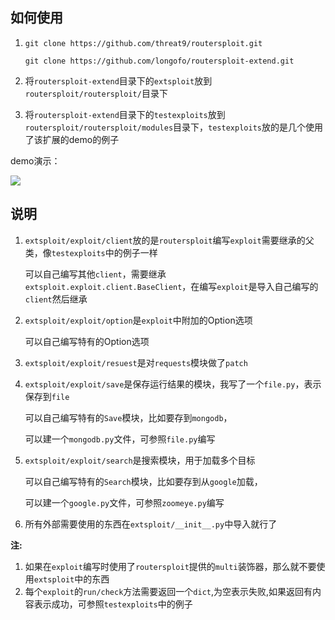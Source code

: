 ## 如何使用



1. `git clone https://github.com/threat9/routersploit.git`

   `git clone https://github.com/longofo/routersploit-extend.git`

2. 将`routersploit-extend`目录下的`extsploit`放到`routersploit/routersploit/`目录下

3. 将`routersploit-extend`目录下的`testexploits`放到`routersploit/routersploit/modules`目录下，`testexploits`放的是几个使用了该扩展的demo的例子

demo演示：

[![](https://asciinema.org/a/4wxNpOvdyJi7aTSsXBWBLHwxp.png)](https://asciinema.org/a/4wxNpOvdyJi7aTSsXBWBLHwxp)



## 说明



1. `extsploit/exploit/client`放的是`routersploit`编写`exploit`需要继承的父类，像`testexploits`中的例子一样

   可以自己编写其他`client`，需要继承`extsploit.exploit.client.BaseClient`，在编写`exploit`是导入自己编写的`client`然后继承

2. `extsploit/exploit/option`是`exploit`中附加的Option选项

   可以自己编写特有的Option选项

3. `extsploit/exploit/resuest`是对`requests`模块做了`patch`

4. `extsploit/exploit/save`是保存运行结果的模块，我写了一个`file.py`，表示保存到`file`

   可以自己编写特有的`Save`模块，比如要存到`mongodb`，

   可以建一个`mongodb.py`文件，可参照`file.py`编写

5. `extsploit/exploit/search`是搜索模块，用于加载多个目标

   可以自己编写特有的`Search`模块，比如要存到从`google`加载，

   可以建一个`google.py`文件，可参照`zoomeye.py`编写

6. 所有外部需要使用的东西在`extsploit/__init__.py`中导入就行了


**注:**

1. 如果在`exploit`编写时使用了`routersploit`提供的`multi`装饰器，那么就不要使用`extsploit`中的东西
2. 每个`exploit`的`run/check`方法需要返回一个`dict`,为空表示失败,如果返回有内容表示成功，可参照`testexploits`中的例子
